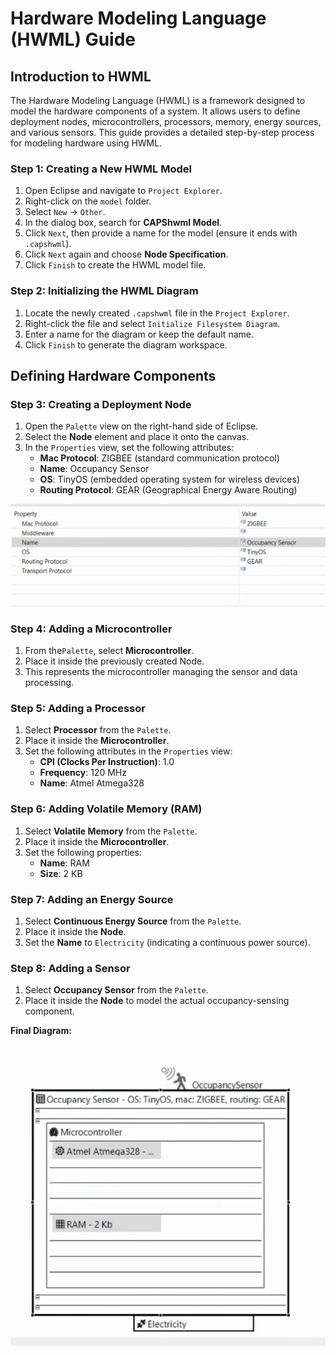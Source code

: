 # Hardware Modeling Language (HWML) Guide

## Introduction to HWML

The Hardware Modeling Language (HWML) is a framework designed to model the hardware components of a system. It allows users to define deployment nodes, microcontrollers, processors, memory, energy sources, and various sensors. This guide provides a detailed step-by-step process for modeling hardware using HWML.

### Step 1: Creating a New HWML Model

1. Open Eclipse and navigate to `Project Explorer`.
2. Right-click on the `model` folder.
3. Select `New` → `Other`.
4. In the dialog box, search for **CAPShwml Model**.
5. Click `Next`, then provide a name for the model (ensure it ends with `.capshwml`).
6. Click `Next` again and choose **Node Specification**.
7. Click `Finish` to create the HWML model file.

### Step 2: Initializing the HWML Diagram

1. Locate the newly created `.capshwml` file in the `Project Explorer`.
2. Right-click the file and select `Initialize Filesystem Diagram`.
3. Enter a name for the diagram or keep the default name.
4. Click `Finish` to generate the diagram workspace.

## Defining Hardware Components

### Step 3: Creating a Deployment Node

1. Open the `Palette` view on the right-hand side of Eclipse.
2. Select the **Node** element and place it onto the canvas.
3. In the `Properties` view, set the following attributes: 
    - **Mac Protocol**: ZIGBEE (standard communication protocol)
    - **Name**: Occupancy Sensor
    - **OS**: TinyOS (embedded operating system for wireless devices)
    - **Routing Protocol**: GEAR (Geographical Energy Aware Routing)

[![image-1746142932181.png](images/image-1746142932181.png)](http://smartcitylivinglab.iiit.ac.in:4000/uploads/images/gallery/2025-05/image-1746142932181.png)

### Step 4: Adding a Microcontroller

1. From the`Palette`, select **Microcontroller**.
2. Place it inside the previously created Node.
3. This represents the microcontroller managing the sensor and data processing.

### Step 5: Adding a Processor

1. Select **Processor** from the `Palette`.
2. Place it inside the **Microcontroller**.
3. Set the following attributes in the `Properties` view: 
    - **CPI (Clocks Per Instruction)**: 1.0
    - **Frequency**: 120 MHz
    - **Name**: Atmel Atmega328

### Step 6: Adding Volatile Memory (RAM)

1. Select **Volatile Memory** from the `Palette`.
2. Place it inside the **Microcontroller**.
3. Set the following properties: 
    - **Name**: RAM
    - **Size**: 2 KB

### Step 7: Adding an Energy Source

1. Select **Continuous Energy Source** from the `Palette`.
2. Place it inside the **Node**.
3. Set the **Name** to `Electricity` (indicating a continuous power source).

### Step 8: Adding a Sensor

1. Select **Occupancy Sensor** from the `Palette`.
2. Place it inside the **Node** to model the actual occupancy-sensing component.

**Final Diagram:**

[![image-1746142969135.png](images/image-1746142969135.png)](http://smartcitylivinglab.iiit.ac.in:4000/uploads/images/gallery/2025-05/image-1746142969135.png)